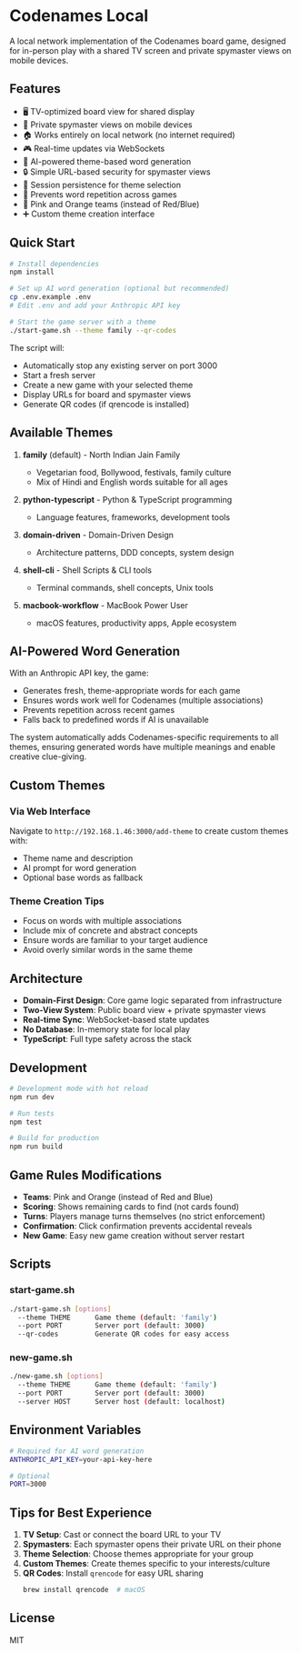 # Codenames Local

A local network implementation of the Codenames board game, designed for in-person play with a shared TV screen and private spymaster views on mobile devices.

## Features

- 🖥️ TV-optimized board view for shared display
- 📱 Private spymaster views on mobile devices
- 🏠 Works entirely on local network (no internet required)
- 🎮 Real-time updates via WebSockets
- 🎨 AI-powered theme-based word generation
- 🔒 Simple URL-based security for spymaster views
- 🔄 Session persistence for theme selection
- 🚫 Prevents word repetition across games
- 🩷 Pink and Orange teams (instead of Red/Blue)
- ➕ Custom theme creation interface

## Quick Start

```bash
# Install dependencies
npm install

# Set up AI word generation (optional but recommended)
cp .env.example .env
# Edit .env and add your Anthropic API key

# Start the game server with a theme
./start-game.sh --theme family --qr-codes
```

The script will:
- Automatically stop any existing server on port 3000
- Start a fresh server
- Create a new game with your selected theme
- Display URLs for board and spymaster views
- Generate QR codes (if qrencode is installed)

## Available Themes

1. **family** (default) - North Indian Jain Family
   - Vegetarian food, Bollywood, festivals, family culture
   - Mix of Hindi and English words suitable for all ages

2. **python-typescript** - Python & TypeScript programming
   - Language features, frameworks, development tools

3. **domain-driven** - Domain-Driven Design
   - Architecture patterns, DDD concepts, system design

4. **shell-cli** - Shell Scripts & CLI tools
   - Terminal commands, shell concepts, Unix tools

5. **macbook-workflow** - MacBook Power User
   - macOS features, productivity apps, Apple ecosystem

## AI-Powered Word Generation

With an Anthropic API key, the game:
- Generates fresh, theme-appropriate words for each game
- Ensures words work well for Codenames (multiple associations)
- Prevents repetition across recent games
- Falls back to predefined words if AI is unavailable

The system automatically adds Codenames-specific requirements to all themes, ensuring generated words have multiple meanings and enable creative clue-giving.

## Custom Themes

### Via Web Interface
Navigate to `http://192.168.1.46:3000/add-theme` to create custom themes with:
- Theme name and description
- AI prompt for word generation
- Optional base words as fallback

### Theme Creation Tips
- Focus on words with multiple associations
- Include mix of concrete and abstract concepts
- Ensure words are familiar to your target audience
- Avoid overly similar words in the same theme

## Architecture

- **Domain-First Design**: Core game logic separated from infrastructure
- **Two-View System**: Public board view + private spymaster views
- **Real-time Sync**: WebSocket-based state updates
- **No Database**: In-memory state for local play
- **TypeScript**: Full type safety across the stack

## Development

```bash
# Development mode with hot reload
npm run dev

# Run tests
npm test

# Build for production
npm run build
```

## Game Rules Modifications

- **Teams**: Pink and Orange (instead of Red and Blue)
- **Scoring**: Shows remaining cards to find (not cards found)
- **Turns**: Players manage turns themselves (no strict enforcement)
- **Confirmation**: Click confirmation prevents accidental reveals
- **New Game**: Easy new game creation without server restart

## Scripts

### start-game.sh
```bash
./start-game.sh [options]
  --theme THEME      Game theme (default: 'family')
  --port PORT        Server port (default: 3000)
  --qr-codes         Generate QR codes for easy access
```

### new-game.sh
```bash
./new-game.sh [options]
  --theme THEME      Game theme (default: 'family')
  --port PORT        Server port (default: 3000)
  --server HOST      Server host (default: localhost)
```

## Environment Variables

```bash
# Required for AI word generation
ANTHROPIC_API_KEY=your-api-key-here

# Optional
PORT=3000
```

## Tips for Best Experience

1. **TV Setup**: Cast or connect the board URL to your TV
2. **Spymasters**: Each spymaster opens their private URL on their phone
3. **Theme Selection**: Choose themes appropriate for your group
4. **Custom Themes**: Create themes specific to your interests/culture
5. **QR Codes**: Install `qrencode` for easy URL sharing
   ```bash
   brew install qrencode  # macOS
   ```

## License

MIT
